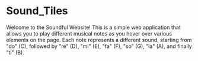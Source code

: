 # Sound_Tiles
Welcome to the Soundful Website! This is a simple web application that allows you to play different musical notes as you hover over various elements on the page. Each note represents a different sound, starting from "do" (C), followed by "re" (D), "mi" (E), "fa" (F), "so" (G), "la" (A), and finally "ti" (B).




